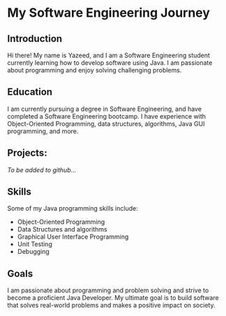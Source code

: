 # My Software Engineering Journey

## Introduction
Hi there! My name is Yazeed, and I am a Software Engineering student currently learning how to develop software using Java. I am passionate about programming and enjoy solving challenging problems.

## Education
I am currently pursuing a degree in Software Engineering, and have completed a Software Engineering bootcamp.
I have experience with Object-Oriented Programming, data structures, algorithms, Java GUI programming, and more.

## Projects:
*To be added to github...*

## Skills
Some of my Java programming skills include:
- Object-Oriented Programming
- Data Structures and algorithms
- Graphical User Interface Programming
- Unit Testing
- Debugging

## Goals
I am passionate about programming and problem solving and strive to become a proficient Java Developer.
My ultimate goal is to build software that solves real-world problems and makes a positive impact on society.
